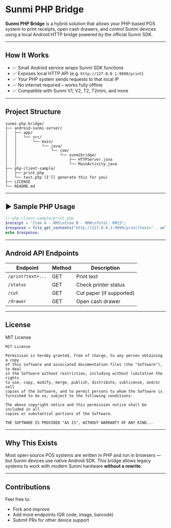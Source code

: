#  Sunmi PHP Bridge

**Sunmi PHP Bridge** is a hybrid solution that allows your PHP-based POS system to print receipts, open cash drawers, and control Sunmi devices using a local Android HTTP bridge powered by the official Sunmi SDK.

---

##  How It Works

- ✅ Small Android service wraps Sunmi SDK functions
- ✅ Exposes local HTTP API (e.g. `http://127.0.0.1:9999/print`)
- ✅ Your PHP system sends requests to that local IP
- ✅ No internet required – works fully offline
- ✅ Compatible with Sunmi V1, V2, T2, T2mini, and more

---

##  Project Structure

```
sunmi-php-bridge/
├── android-sunmi-server/
│   ├── app/
│   │   └── src/
│   │       └── main/
│   │           └── java/
│   │               └── com/
│   │                   └── sunmibridge/
│   │                       ├── HTTPServer.java
│   │                       └── MainActivity.java
├── php-client-sample/
│   ├── print.php
│   └── test.php (I'll generate this for you)
├── LICENSE
└── README.md

```

---

## ▶ Sample PHP Usage

```php
// php-client-sample/print.php
$receipt = "Item A - RM5\nItem B - RM8\nTotal: RM13";
$response = file_get_contents("http://127.0.0.1:9999/print?text=" . urlencode($receipt));
echo $response;
```

---

##  Android API Endpoints

| Endpoint         | Method | Description             |
|------------------|--------|-------------------------|
| `/print?text=...`| GET    | Print text              |
| `/status`        | GET    | Check printer status    |
| `/cut`           | GET    | Cut paper (if supported)|
| `/drawer`        | GET    | Open cash drawer        |

---

##  License

MIT License

```
MIT License

Permission is hereby granted, free of charge, to any person obtaining a copy
of this software and associated documentation files (the "Software"), to deal
in the Software without restriction, including without limitation the rights
to use, copy, modify, merge, publish, distribute, sublicense, and/or sell
copies of the Software, and to permit persons to whom the Software is
furnished to do so, subject to the following conditions:

The above copyright notice and this permission notice shall be included in all
copies or substantial portions of the Software.

THE SOFTWARE IS PROVIDED "AS IS", WITHOUT WARRANTY OF ANY KIND...
```

---

##  Why This Exists

Most open-source POS systems are written in PHP and run in browsers — but Sunmi devices use native Android SDK. This bridge allows legacy systems to work with modern Sunmi hardware **without a rewrite**.

---

##  Contributions

Feel free to:
- Fork and improve
- Add more endpoints (QR code, image, barcode)
- Submit PRs for other device support
